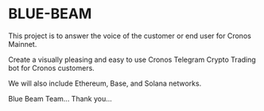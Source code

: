# BLUE-BEAM

This project is to answer the voice of the customer or end user for Cronos Mainnet.

Create a visually pleasing and easy to use Cronos Telegram Crypto Trading bot for Cronos customers.

We will also include Ethereum, Base, and Solana networks.

Blue Beam Team... Thank you...
